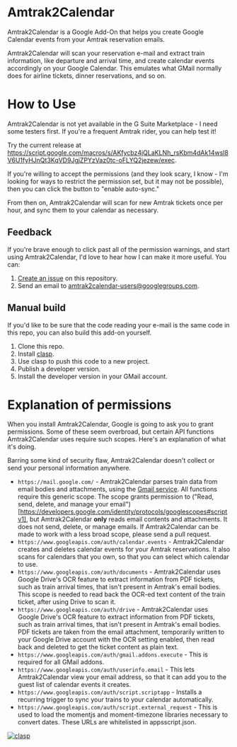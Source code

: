 Amtrak2Calendar
===============

Amtrak2Calendar is a Google Add-On that helps you create Google Calendar
events from your Amtrak reservation emails.

Amtrak2Calendar will scan your reservation e-mail and extract train
information, like departure and arrival time, and create calendar events
accordingly on your Google Calendar. This emulates what GMail normally does
for airline tickets, dinner reservations, and so on.

How to Use
==========

Amtrak2Calendar is not yet available in the G Suite Marketplace - I need some
testers first. If you're a frequent Amtrak rider, you can help test it!

Try the current release at
https://script.google.com/macros/s/AKfycbz4jQLaKLNh_rsKbm4dAk14wsl8V6U1fyHJnQt3KqVD9JgjZPYzVaz0tc-oFLYQ2jezew/exec.

If you're willing to accept the permissions (and they look scary, I know - I'm
looking for ways to restrict the permission set, but it may not be possible),
then you can click the button to "enable auto-sync."

From then on, Amtrak2Calendar will scan for new Amtrak tickets once per hour,
and sync them to your calendar as necessary.

Feedback
--------

If you're brave enough to click past all of the permission warnings, and start
using Amtrak2Calendar, I'd love to hear how I can make it more useful. You can:

1. [Create an issue](https://github.com/jrunningen/amtrak2calendar/issues/new)
   on this repository.
2. Send an email to amtrak2calendar-users@googlegroups.com.

Manual build
------------

If you'd like to be sure that the code reading your e-mail is the same code in
this repo, you can also build this add-on yourself.

1. Clone this repo.
2. Install [clasp](https://github.com/google/clasp).
3. Use clasp to push this code to a new project.
4. Publish a developer version.
5. Install the developer version in your GMail account.

Explanation of permissions
==========================

When you install Amtrak2Calendar, Google is going to ask you to grant
permissions. Some of these seem overbroad, but certain API functions
Amtrak2Calendar uses require such scopes. Here's an explanation of what it's
doing.

Barring some kind of security flaw, Amtrak2Calendar doesn't collect or send
your personal information anywhere.

* `https://mail.google.com/` - Amtrak2Calendar parses train data from email bodies and attachments, using the [Gmail service](https://developers.google.com/apps-script/reference/gmail/gmail-app). All functions require this generic scope. The scope grants permission to ("Read, send, delete, and manage your email")[https://developers.google.com/identity/protocols/googlescopes#scriptv1], but Amtrak2Calendar **only** reads email contents and attachments. It does not send, delete, or manage emails. If Amtrak2Calendar can be made to work with a less broad scope, please send a pull request.
* `https://www.googleapis.com/auth/calendar.events` - Amtrak2Calendar creates and deletes calendar events for your Amtrak reservations. It also scans for calendars that you own, so that you can select which calendar to use.
* `https://www.googleapis.com/auth/documents` - Amtrak2Calendar uses Google Drive's OCR feature to extract information from PDF tickets, such as train arrival times, that isn't present in Amtrak's email bodies. This scope is needed to read back the OCR-ed text content of the train ticket, after using Drive to scan it.
* `https://www.googleapis.com/auth/drive` - Amtrak2Calendar uses Google Drive's OCR feature to extract information from PDF tickets, such as train arrival times, that isn't present in Amtrak's email bodies. PDF tickets are taken from the email attachment, temporarily written to your Google Drive account with the OCR setting enabled, then read back and deleted to get the ticket content as plain text.
* `https://www.googleapis.com/auth/gmail.addons.execute` - This is required for all GMail addons.
* `https://www.googleapis.com/auth/userinfo.email` - This lets Amtrak2Calendar view your email address, so that it can add you to the guest list of calendar events it creates.
* `https://www.googleapis.com/auth/script.scriptapp` - Installs a recurring trigger to sync your trains to your calendar automatically.
* `https://www.googleapis.com/auth/script.external_request` - This is used to load the momentjs and moment-timezone libraries necessary to convert dates. These URLs are whitelisted in appsscript.json.

[![clasp](https://img.shields.io/badge/built%20with-clasp-4285f4.svg)](https://github.com/google/clasp)

